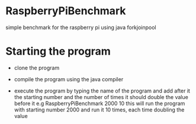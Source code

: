 # RaspberryPiBenchmark
simple benchmark for the raspberry pi using java forkjoinpool

# Starting the program
- clone the program
- compile the program using the java compiler

- execute the program by typing the name of the program and add after it the starting number and the number of times it should double the value before it
e.g RaspberryPiBenchmark 2000 10
this will run the program with starting number 2000 and run it 10 times, each time doubling the value
